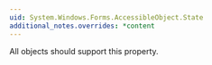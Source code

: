 ```yaml
---
uid: System.Windows.Forms.AccessibleObject.State
additional_notes.overrides: *content
---
```


<p>All objects should support this property.</p>


